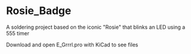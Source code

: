 # Rosie_Badge
A soldering project based on the iconic "Rosie" that blinks an LED using a 555 timer

Download and open E_Grrrl.pro with KiCad to see files
